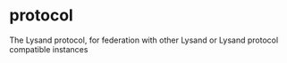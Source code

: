 # protocol
The Lysand protocol, for federation with other Lysand or Lysand protocol compatible instances
